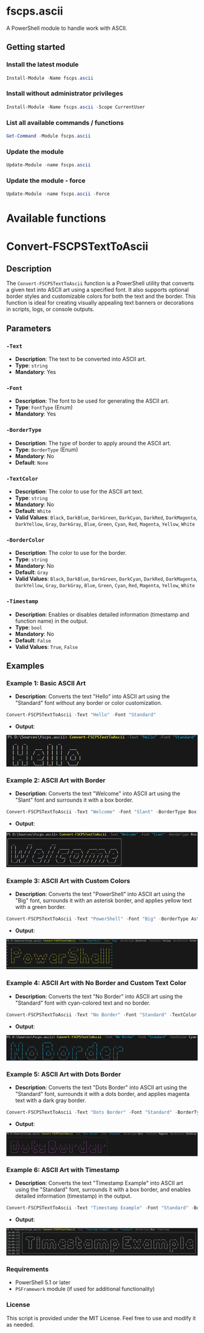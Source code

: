 ﻿# **fscps.ascii**

A PowerShell module to handle work with ASCII.

## Getting started
### Install the latest module
```PowerShell
Install-Module -Name fscps.ascii
```

### Install without administrator privileges
```PowerShell
Install-Module -Name fscps.ascii -Scope CurrentUser
```
### List all available commands / functions

```PowerShell
Get-Command -Module fscps.ascii
```

### Update the module

```PowerShell
Update-Module -name fscps.ascii
```

### Update the module - force

```PowerShell
Update-Module -name fscps.ascii -Force
```

# Available functions

# Convert-FSCPSTextToAscii

## Description
The `Convert-FSCPSTextToAscii` function is a PowerShell utility that converts a given text into ASCII art using a specified font. It also supports optional border styles and customizable colors for both the text and the border. This function is ideal for creating visually appealing text banners or decorations in scripts, logs, or console outputs.

## Parameters

### `-Text`
- **Description**: The text to be converted into ASCII art.
- **Type**: `string`
- **Mandatory**: Yes

### `-Font`
- **Description**: The font to be used for generating the ASCII art.
- **Type**: `FontType` (Enum)
- **Mandatory**: Yes

### `-BorderType`
- **Description**: The type of border to apply around the ASCII art.
- **Type**: `BorderType` (Enum)
- **Mandatory**: No
- **Default**: `None`

### `-TextColor`
- **Description**: The color to use for the ASCII art text.
- **Type**: `string`
- **Mandatory**: No
- **Default**: `White`
- **Valid Values**: `Black`, `DarkBlue`, `DarkGreen`, `DarkCyan`, `DarkRed`, `DarkMagenta`, `DarkYellow`, `Gray`, `DarkGray`, `Blue`, `Green`, `Cyan`, `Red`, `Magenta`, `Yellow`, `White`

### `-BorderColor`
- **Description**: The color to use for the border.
- **Type**: `string`
- **Mandatory**: No
- **Default**: `Gray`
- **Valid Values**: `Black`, `DarkBlue`, `DarkGreen`, `DarkCyan`, `DarkRed`, `DarkMagenta`, `DarkYellow`, `Gray`, `DarkGray`, `Blue`, `Green`, `Cyan`, `Red`, `Magenta`, `Yellow`, `White`

### `-Timestamp`
- **Description**: Enables or disables detailed information (timestamp and function name) in the output.
- **Type**: `bool`
- **Mandatory**: No
- **Default**: `False`
- **Valid Values**: `True`, `False`
## Examples

### Example 1: Basic ASCII Art
- **Description**:  Converts the text "Hello" into ASCII art using the "Standard" font without any border or color customization.
```powershell
Convert-FSCPSTextToAscii -Text "Hello" -Font "Standard"
```
- **Output**:

![Example_1](images/screenshots/example_1.png)

### Example 2: ASCII Art with Border
- **Description**: Converts the text "Welcome" into ASCII art using the "Slant" font and surrounds it with a box border.
```powershell
Convert-FSCPSTextToAscii -Text "Welcome" -Font "Slant" -BorderType Box
```
- **Output**:

![Example_2](images/screenshots/example_2.png)

### Example 3: ASCII Art with Custom Colors
- **Description**: Converts the text "PowerShell" into ASCII art using the "Big" font, surrounds it with an asterisk border, and applies yellow text with a green border.
```powershell
Convert-FSCPSTextToAscii -Text "PowerShell" -Font "Big" -BorderType Asterisk -TextColor Yellow -BorderColor Green
```
- **Output**:

![Example_3](images/screenshots/example_3.png)

### Example 4: ASCII Art with No Border and Custom Text Color
- **Description**: Converts the text "No Border" into ASCII art using the "Standard" font with cyan-colored text and no border.
```powershell
Convert-FSCPSTextToAscii -Text "No Border" -Font "Standard" -TextColor Cyan
```
- **Output**:

![Example_4](images/screenshots/example_4.png)

### Example 5: ASCII Art with Dots Border
- **Description**: Converts the text "Dots Border" into ASCII art using the "Standard" font, surrounds it with a dots border, and applies magenta text with a dark gray border.
```powershell
Convert-FSCPSTextToAscii -Text "Dots Border" -Font "Standard" -BorderType Dots -TextColor Magenta -BorderColor DarkGray
```
- **Output**:

![Example_5](images/screenshots/example_5.png)

### Example 6: ASCII Art with Timestamp
- **Description**: Converts the text "Timestamp Example" into ASCII art using the "Standard" font, surrounds it with a box border, and enables detailed information (timestamp) in the output.
```powershell
Convert-FSCPSTextToAscii -Text "Timestamp Example" -Font "Standard" -BorderType Box -Timestamp
```
- **Output**:

![Example_6](images/screenshots/example_6.png)

### Requirements
- PowerShell 5.1 or later  
- `PSFramework` module (if used for additional functionality)

### License
This script is provided under the MIT License. Feel free to use and modify it as needed.